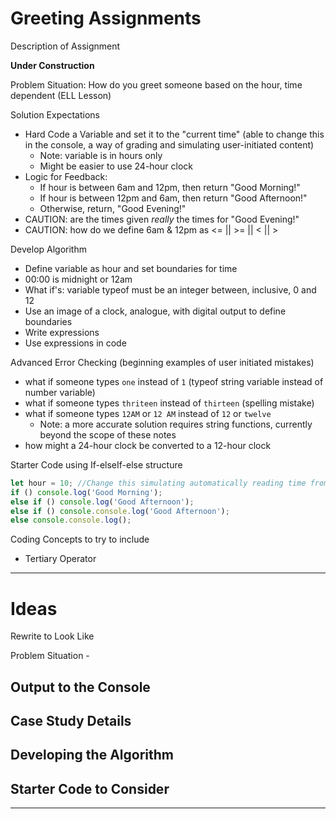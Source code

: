 # Greeting Assignments
Description of Assignment

**Under Construction**

Problem Situation: How do you greet someone based on the hour, time dependent (ELL Lesson)

Solution Expectations
- Hard Code a Variable and set it to the "current time" (able to change this in the console, a way of grading and simulating user-initiated content)
  - Note: variable is in hours only
  - Might be easier to use 24-hour clock
- Logic for Feedback:
  - If hour is between 6am and 12pm, then return "Good Morning!"
  - If hour is between 12pm and 6am, then return "Good Afternoon!"
  - Otherwise, return, "Good Evening!"
- CAUTION: are the times given *really* the times for "Good Evening!"
- CAUTION: how do we define 6am & 12pm as <= || >= || < || >

Develop Algorithm
- Define variable as hour and set boundaries for time
- 00:00 is midnight or 12am
- What if's: variable typeof must be an integer between, inclusive, 0 and 12
- Use an image of a clock, analogue, with digital output to define boundaries
- Write expressions
- Use expressions in code

Advanced Error Checking (beginning examples of user initiated mistakes)
- what if someone types ```one``` instead of ```1``` (typeof string variable instead of number variable)
- what if someone types ```thriteen``` instead of ```thirteen``` (spelling mistake)
- what if someone types ```12AM``` or ```12 AM``` instead of ```12``` or ```twelve```
  - Note: a more accurate solution requires string functions, currently beyond the scope of these notes
- how might a 24-hour clock be converted to a 12-hour clock

Starter Code using If-elseIf-else structure
```JavaScript
let hour = 10; //Change this simulating automatically reading time from Internet Clock or System Tray Clock
if () console.log('Good Morning');
else if () console.log('Good Afternoon');
else if () console.console.log('Good Afternoon');
else console.console.log();
```

Coding Concepts to try to include
- Tertiary Operator

---

# Ideas

Rewrite to Look Like

Problem Situation -

Output to the Console
-

Case Study Details
-

Developing the Algorithm
-

Starter Code to Consider
-

---
